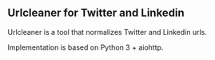 Urlcleaner for Twitter and Linkedin
-----------------------------------

Urlcleaner is a tool that normalizes Twitter and Linkedin urls.

Implementation is based on Python 3 + aiohttp.
